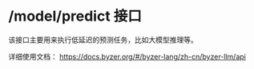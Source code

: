# /model/predict 接口

该接口主要用来执行低延迟的预测任务，比如大模型推理等。

详细使用文档： https://docs.byzer.org/#/byzer-lang/zh-cn/byzer-llm/api